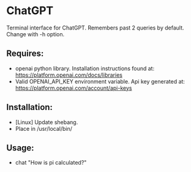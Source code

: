 # ChatGPT
Terminal interface for ChatGPT. Remembers past 2 queries by default. Change with -h option.

## Requires:
- openai python library. Installation instructions found at: https://platform.openai.com/docs/libraries
- Valid OPENAI_API_KEY environment variable. Api key generated at: https://platform.openai.com/account/api-keys

## Installation:
- [Linux] Update shebang.
- Place in /usr/local/bin/

## Usage:
- chat "How is pi calculated?"
